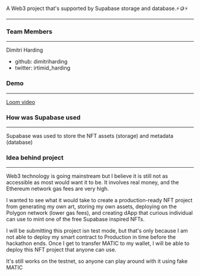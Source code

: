 A Web3 project that's supported by Supabase storage and database.⚡️🪙⚡️

---

### Team Members

---

Dimitri Harding

- github: dimitriharding
- twitter: irtimid_harding

### Demo

---

[Loom video](https://www.loom.com/share/19d99413714546d09e5685094652a37d)

### How was Supabase used

---

Supabase was used to store the NFT assets (storage) and metadata (database)

### Idea behind project

---

Web3 technology is going mainstream but I believe it is still not as accessible as most would want it to be.
It involves real money, and the Ethereum network gas fees are very high.

I wanted to see what it would take to create a production-ready NFT project from generating my own art,
storing my own assets, deploying on the Polygon network (lower gas fees),
and creating dApp that curious individual can use to mint one of the free Supabase inspired NFTs.

I will be submitting this project isn test mode, but that's only because I am not able to deploy my smart contract to Production in time before the hackathon ends.
Once I get to transfer MATIC to my wallet, I will be able to deploy this NFT project that anyone can use.

It's still works on the testnet, so anyone can play around with it using fake MATIC
